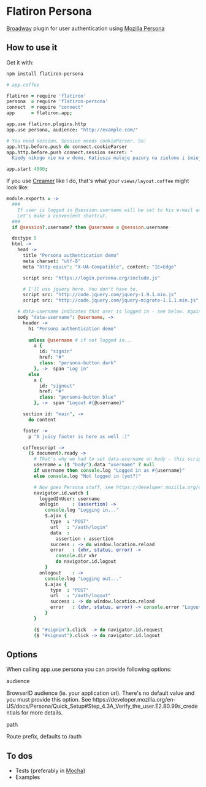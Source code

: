 Flatiron Persona
================

[Broadway](https://github.com/flatiron/broadway) plugin for user authentication using [Mozilla Persona](http://www.mozilla.org/en-US/persona/)

How to use it
-------------

Get it with:

```bash
npm install flatiron-persona
```

``` coffeescript
# app.coffee

flatiron = require 'flatiron'
persona  = require 'flatiron-persona'
connect  = require "connect"
app      = flatiron.app;

app.use flatiron.plugins.http
app.use persona, audience: "http://example.com/"

# You need session. Session needs cookieParser. So:
app.http.before.push do connect.cookieParser
app.http.before.push connect.session secret: "
  Kiedy nikogo nie ma w domu, Katiusza maluje pazury na zielono i śmieje się po cichu do lustra. To prawda!"

app.start 4000;
```

If you use [Creamer](https://github.com/twilson63/creamer/) like I do, that's what your `views/layout.coffee` might look like:

``` coffeescript
module.exports = ->
  ###
    If user is logged in @session.username will be set to his e-mail address.
    Let's make a convenient shortcut.
  ###
  if @session?.username? then @username = @session.username

  doctype 5
  html ->
    head ->
      title "Persona authentication demo"
      meta charset: "utf-8"
      meta "http-equiv": "X-UA-Compatible", content: "IE=Edge"

      script src: "https://login.persona.org/include.js"

      # I'll use jquery here. You don't have to.
      script src: "http://code.jquery.com/jquery-1.9.1.min.js"
      script src: "http://code.jquery.com/jquery-migrate-1.1.1.min.js"

    # data-username indicates that user is logged in - see below. Again, you can take different approach.
    body "data-username": @username, ->
      header ->
        h1 "Persona authentication demo"
        
        unless @username # if not logged in...
          a {
            id: "signin"
            href: "#"
            class: "persona-button dark"
          }, ->  span "Log in"
        else
          a {
            id: "signout"
            href: "#"
            class: "persona-button blue"
          }, ->  span "Logout #{@username}"

      section id: "main", ->
        do content

      footer ->
        p "A juicy footer is here as well :)"

      coffeescript ->
        ($ document).ready ->
          # That's why we had to set data-username on body - this script will be compiled into JS and won't have access to outside variables like @session.
          username = ($ "body").data "username" ? null
          if username then console.log "Logged in as #{username}"
          else console.log "Not logged in (yet?)"

          # Now goes Persona stuff, see https://developer.mozilla.org/en-US/docs/Persona/Quick_Setup
          navigator.id.watch {
            loggedInUser: username
            onlogin     : (assertion) ->
              console.log "Logging in..."
              $.ajax {
                type  : "POST"
                url   : "/auth/login"
                data  : 
                  assertion : assertion
                success : -> do window.location.reload
                error   : (xhr, status, error) -> 
                  console.dir xhr
                  do navigator.id.logout
              }
            onlogout    : ->
              console.log "Logging out..."
              $.ajax {
                type  : "POST"
                url   : "/auth/logout"
                success : -> do window.location.reload
                error   : (xhr, status, error) -> console.error "Logout failed: #{error}"
              }
          }

          ($ "#signin").click  -> do navigator.id.request
          ($ "#signout").click -> do navigator.id.logout
```

Options
-------

When calling app.use persona you can provide following options:

<dl>
  <dt>audience</dt>
  <dl>BrowserID audience (ie. your application url). There's no default value and you must provide this option. See https://developer.mozilla.org/en-US/docs/Persona/Quick_Setup#Step_4.3A_Verify_the_user.E2.80.99s_credentials for more details.</dl>

  <dt>path</dt>
  <dl>Route prefix, defaults to /auth</dl>

To dos
------

* Tests (preferably in [Mocha](http://visionmedia.github.io/mocha/))
* Examples